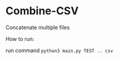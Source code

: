 # Combine-CSV
Concatenate multiple files

How to run: 

run command ```python3 main.py TEST .. csv```